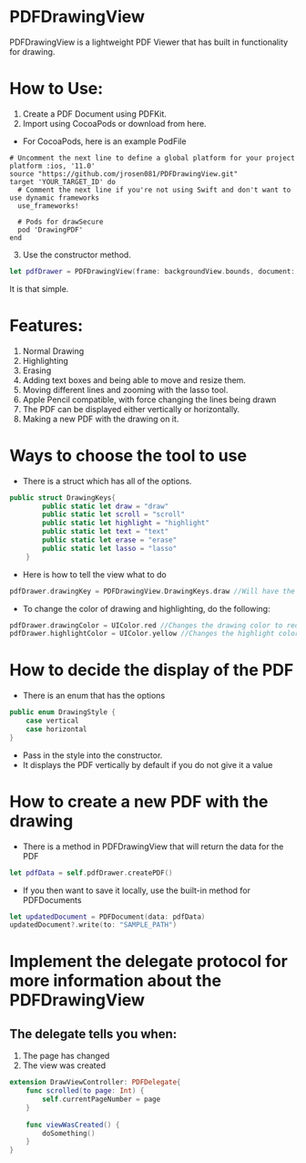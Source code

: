 # PDFDrawingView
PDFDrawingView is a lightweight PDF Viewer that has built in functionality for drawing.

# How to Use:

1. Create a PDF Document using PDFKit.
2. Import using CocoaPods or download from here.
* For CocoaPods, here is an example PodFile
```pod
# Uncomment the next line to define a global platform for your project
platform :ios, '11.0'
source "https://github.com/jrosen081/PDFDrawingView.git"
target 'YOUR_TARGET_ID' do
  # Comment the next line if you're not using Swift and don't want to use dynamic frameworks
  use_frameworks!

  # Pods for drawSecure
  pod 'DrawingPDF'
end
```
3. Use the constructor method.
```swift
let pdfDrawer = PDFDrawingView(frame: backgroundView.bounds, document: documentPDF, style: .vertical, delegate: self) //Creates an instance of the view with the PDF being displayed vertically
```
It is that simple.

# Features:
1. Normal Drawing
2. Highlighting
3. Erasing
4. Adding text boxes and being able to move and resize them.
5. Moving different lines and zooming with the lasso tool.
4. Apple Pencil compatible, with force changing the lines being drawn
5. The PDF can be displayed either vertically or horizontally.
6. Making a new PDF with the drawing on it.

# Ways to choose the tool to use
- There is a struct which has all of the options.
```swift 
public struct DrawingKeys{
        public static let draw = "draw"
        public static let scroll = "scroll"
        public static let highlight = "highlight"
        public static let text = "text"
        public static let erase = "erase"
        public static let lasso = "lasso"
    }
```    
- Here is how to tell the view what to do
```swift
pdfDrawer.drawingKey = PDFDrawingView.DrawingKeys.draw //Will have the view draw
```
- To change the color of drawing and highlighting, do the following:
```swift
pdfDrawer.drawingColor = UIColor.red //Changes the drawing color to red
pdfDrawer.highlightColor = UIColor.yellow //Changes the highlight color to yellow
```
# How to decide the display of the PDF
- There is an enum that has the options
```swift
public enum DrawingStyle {
	case vertical
	case horizontal
}
```
- Pass in the style into the constructor.
- It displays the PDF vertically by default if you do not give it a value
# How to create a new PDF with the drawing
- There is a method in PDFDrawingView that will return the data for the PDF
```swift
let pdfData = self.pdfDrawer.createPDF()
```
- If you then want to save it locally, use the built-in method for PDFDocuments
```swift
let updatedDocument = PDFDocument(data: pdfData)
updatedDocument?.write(to: "SAMPLE_PATH")
```
# Implement the delegate protocol for more information about the PDFDrawingView
## The delegate tells you when:
1. The page has changed
2. The view was created
```swift
extension DrawViewController: PDFDelegate{
    func scrolled(to page: Int) {
        self.currentPageNumber = page
    }
    
    func viewWasCreated() {
        doSomething()
    }
}
```
